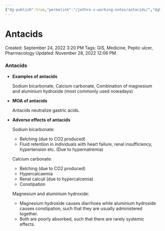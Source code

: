 ```yaml
---
{"dg-publish":true,"permalink":"/jethro-s-working-notes/antacids/","dgPassFrontmatter":true}
---
```



# Antacids

Created: September 24, 2022 3:20 PM
Tags: GIS, Medicine, Peptic ulcer, Pharmacology
Updated: November 28, 2022 12:06 PM

### Antacids

- **Examples of antacids**
    
    Sodium bicarbonate, Calcium carbonate, Combination of magnesium and aluminium hydroxide (most commonly used nowadays)
    
- **MOA of antacids**
    
    Antacids neutralize gastric acids.
    
- **Adverse effects of antacids**
    
    Sodium bicarbonate:
    
    - Belching (due to CO2 produced)
    - Fluid retention in individuals with heart failure, renal insufficiency, hypertension etc. (Due to hypernatremia)
    
    Calcium carbonate:
    
    - Belching (due to CO2 produced)
    - Hypercalcaemia
    - Renal calculi (due to hypercalcemia)
    - Constipation
    
    Magnesium and aluminium hydroxide:
    
    - Magnesium hydroxide causes diarrhoea while aluminium hydroxide causes constipation, such that they are usually administered together.
    - Both are poorly absorbed, such that there are rarely systemic effects.